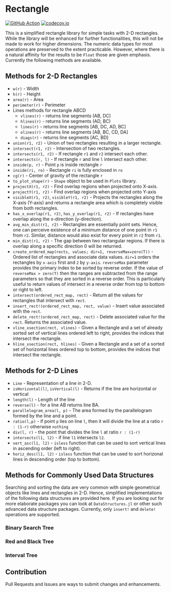 # Rectangle

[![GitHub Action](https://github.com/sambitdash/Rectangle.jl/actions/workflows/Build.yml/badge.svg)](https://github.com/sambitdash/Rectangle.jl/actions/workflows/Build.yml)
[![codecov.io](http://codecov.io/github/sambitdash/Rectangle.jl/coverage.svg?branch=master)](http://codecov.io/github/sambitdash/Rectangle.jl?branch=master)

This is a simplified rectangle library for simple tasks with 2-D rectangles.
While the library will be enhanced for further functionalities, this will not be made to
work for higher dimensions. The numeric data types for most operations are preserved to the
extent practicable. However, where there is a natural affinity for the results to be `Float`
those are given emphasis. Currently the following methods are available.

## Methods for 2-D Rectangles

* `w(r)` - Width
* `h(r)` - Height
* `area(r)` - Area
* `perimeter(r)` - Perimeter
* Lines methods for rectangle ABCD
  * `vlines(r)` - returns line segments (AB, DC)
  * `hlines(r)` - returns line segments (AD, BC)
  * `lines(r)`  - returns line segments [AB, DC, AD, BC]
  * `olines(r)` - returns line segments [AB, BC, CD, DA]
  * `diags(r)`  - returns line segments [AC, BD]
* `union(r1, r2)` - Union of two rectangles resulting in a larger rectangle.
* `intersect(r1, r2)` - Intersection of two rectangles.
* `intersects(r1, r2)` - If rectangle `r1` and `r2` intersect each other.
* `intersects(r, l)` - If rectangle `r` and line `l` intersect each other.
* `inside(p, r)` - Point `p` is inside rectangle `r`
* `inside(ri, ro)` - Rectangle `ri` is fully enclosed in `ro`
* `cg(r)` - Center of gravity of the rectangle `r`
* `to_plot_shape(r)` - `Shape` object to be used in `Plots` library.
* `projectX(r1, r2)` - Find overlap regions when projected onto X-axis.
* `projectY(r1, r2)` - Find overlap regions when projected onto Y-axis
* `visibleX(r1, r2)`, `visibleY(r1, r2)` - Projects the rectangles along the X-axis
(Y-axis) and returns a rectangle area which is completely visible from both rectangles.
* `has_x_overlap(r1, r2)`, `has_y_overlap(r1, r2)` - If rectangles have overlap along the
x-direction (y-direction).
* `avg_min_dist(r1, r2)` - Rectangles are essentially point sets. Hence, one can
perceive existence of a minimum distance of one point in `r1` from `r2`. Similar, distance
would also exist for every point in `r2` from `r1`.
* `min_dist(r1, r2)` - The gap between two rectangular regions. If there is overlap along a
specific direction 0 will be returned.
* `create_ordered_map(rects, values; dir=1, reverseMax=zero(T))` - Ordered list of
  rectangles and associate data values. `dir=1` orders the rectangles
  by `x-axis` first and `2` by `y-axis`. `reverseMax` parameter provides the primary index
  to be sorted by reverse order. If the value of `reverseMax > zero(T)` then the ranges are
  subtracted from the range parameters so that they are sorted in a reverse order. This is 
  particularly useful to return values of intersect in a reverse order from top to bottom 
  or right to left.
* `intersect(ordered_rect_map, rect)` - Return all the values for rectangles that intersect
with `rect`.
* `insert_rect!(ordered_rect_map, rect, value)` - Insert value associated with the `rect`.
* `delete_rect!(ordered_rect_map, rect)` - Delete associated value for the `rect`. Returns
the associated value.
* `vline_xsection(rect, vlines)` - Given a Rectangle and a set of already 
sorted set of vertical lines ordered left to right, provides the indices that 
intersect the rectangle.
* `hline_xsection(rect, hlines)` - Given a Rectangle and a set of a sorted set 
of horizontal lines ordered top to bottom, provides the indices that intersect 
the rectangle.

## Methods for 2-D Lines

* `Line` - Representation of a line in 2-D.
* `isHorizontal(l)`, `isVertical(l)` - Returns if the line are horizontal or vertical
* `length(l)` - Length of the line
* `reverse(l)` - for a line AB returns line BA.
* `parallelogram_area(l, p)` - The area formed by the parallelogram formed by the line and
a point.
* `ratio(l,p)` - if point `p` lies on line `l`, then it will divide the line at a ratio 
`r : (1-r)` otherwise `nothing`
* `div(l, r)` - the point that divides the line `l` at ratio `r : (1-r)`
* `intersects(l1, l2)` - if line `l1` intersects `l2`. 
* `vert_asc(l1, l2)` - `isless` function  that can be used to sort vertical lines
in ascending order (left to right).
* `horiz_desc(l1, l2)` - `isless` function  that can be used to sort horizonal 
lines in descending order (top to bottom).

## Methods for Commonly Used Data Structures

Searching and sorting the data are very common with simple geometrical objects like lines
and rectangles in 2-D. Hence, simplified implementations of the following data structures
are provided here. If you are looking out for more elaborate packages you can look at 
`DataStructures.jl` or other such advanced data structure packages. Currently, only 
`insert!` and `delete!` operations are supported. 

### Binary Search Tree
### Red and Black Tree
### Interval Tree

## Contribution

Pull Requests and Issues are ways to submit changes and enhancements.
